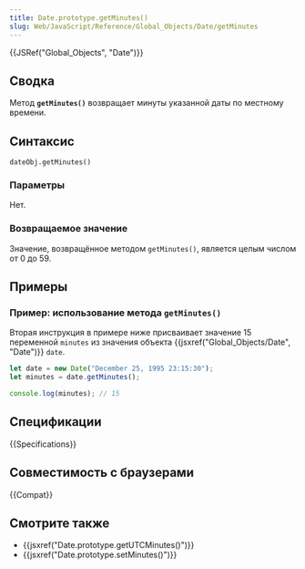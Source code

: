 ```yaml
---
title: Date.prototype.getMinutes()
slug: Web/JavaScript/Reference/Global_Objects/Date/getMinutes
---
```


{{JSRef("Global_Objects", "Date")}}

## Сводка

Метод **`getMinutes()`** возвращает минуты указанной даты по местному времени.

## Синтаксис

```
dateObj.getMinutes()
```

### Параметры

Нет.

### Возвращаемое значение

Значение, возвращённое методом `getMinutes()`, является целым числом от 0 до 59.

## Примеры

### Пример: использование метода `getMinutes()`

Вторая инструкция в примере ниже присваивает значение 15 переменной `minutes` из значения объекта {{jsxref("Global_Objects/Date", "Date")}} `date`.

```js
let date = new Date("December 25, 1995 23:15:30");
let minutes = date.getMinutes();

console.log(minutes); // 15
```

## Спецификации

{{Specifications}}

## Совместимость с браузерами

{{Compat}}

## Смотрите также

- {{jsxref("Date.prototype.getUTCMinutes()")}}
- {{jsxref("Date.prototype.setMinutes()")}}
